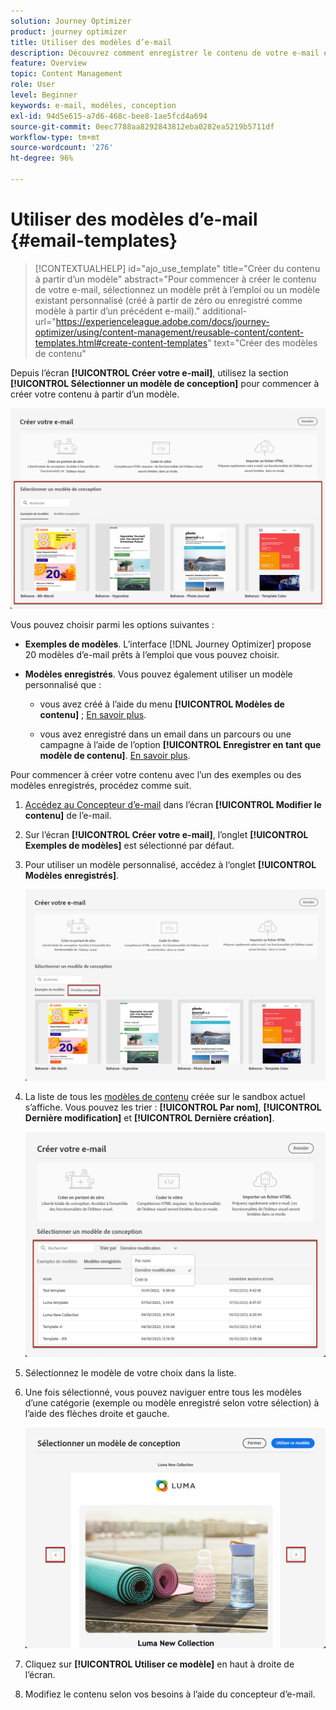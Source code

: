 ```yaml
---
solution: Journey Optimizer
product: journey optimizer
title: Utiliser des modèles d’e-mail
description: Découvrez comment enregistrer le contenu de votre e-mail en tant que modèle et le réutiliser dans Journey Optimizer.
feature: Overview
topic: Content Management
role: User
level: Beginner
keywords: e-mail, modèles, conception
exl-id: 94d5e615-a7d6-468c-bee8-1ae5fcd4a694
source-git-commit: 0eec7788aa8292843812eba0282ea5219b5711df
workflow-type: tm+mt
source-wordcount: '276'
ht-degree: 96%

---
```


# Utiliser des modèles d’e-mail {#email-templates}

>[!CONTEXTUALHELP]
>id="ajo_use_template"
>title="Créer du contenu à partir d’un modèle"
>abstract="Pour commencer à créer le contenu de votre e-mail, sélectionnez un modèle prêt à l’emploi ou un modèle existant personnalisé (créé à partir de zéro ou enregistré comme modèle à partir d’un précédent e-mail)."
>additional-url="https://experienceleague.adobe.com/docs/journey-optimizer/using/content-management/reusable-content/content-templates.html#create-content-templates" text="Créer des modèles de contenu"

Depuis l’écran **[!UICONTROL Créer votre e-mail]**, utilisez la section **[!UICONTROL Sélectionner un modèle de conception]** pour commencer à créer votre contenu à partir d’un modèle.

![](assets/email_designer-templates.png)

Vous pouvez choisir parmi les options suivantes :

* **Exemples de modèles**. L’interface [!DNL Journey Optimizer] propose 20 modèles d’e-mail prêts à l’emploi que vous pouvez choisir.

* **Modèles enregistrés**. Vous pouvez également utiliser un modèle personnalisé que :

   * vous avez créé à l’aide du menu **[!UICONTROL Modèles de contenu]** ; [En savoir plus](../content-management/content-templates.md#create-template-from-scratch).

   * vous avez enregistré dans un email dans un parcours ou une campagne à l’aide de l’option **[!UICONTROL Enregistrer en tant que modèle de contenu]**. [En savoir plus](../content-management/content-templates.md#save-as-template).

Pour commencer à créer votre contenu avec l’un des exemples ou des modèles enregistrés, procédez comme suit.

1. [Accédez au Concepteur d’e-mail](get-started-email-design.md) dans l’écran **[!UICONTROL Modifier le contenu]** de l’e-mail.

1. Sur l’écran **[!UICONTROL Créer votre e-mail]**, l’onglet **[!UICONTROL Exemples de modèles]** est sélectionné par défaut.

1. Pour utiliser un modèle personnalisé, accédez à l‘onglet **[!UICONTROL Modèles enregistrés]**.

   ![](assets/email_designer-saved-templates-tab.png)

1. La liste de tous les [modèles de contenu](../content-management/content-templates.md#create-content-templates) créée sur le sandbox actuel s’affiche. Vous pouvez les trier : **[!UICONTROL Par nom]**, **[!UICONTROL Dernière modification]** et **[!UICONTROL Dernière création]**.

   ![](assets/email_designer-saved-templates-filter.png)

1. Sélectionnez le modèle de votre choix dans la liste.

1. Une fois sélectionné, vous pouvez naviguer entre tous les modèles d’une catégorie (exemple ou modèle enregistré selon votre sélection) à l’aide des flèches droite et gauche.

   ![](assets/email_designer-saved-templates-navigate.png)

1. Cliquez sur **[!UICONTROL Utiliser ce modèle]** en haut à droite de l’écran.

1. Modifiez le contenu selon vos besoins à l’aide du concepteur d’e-mail.
